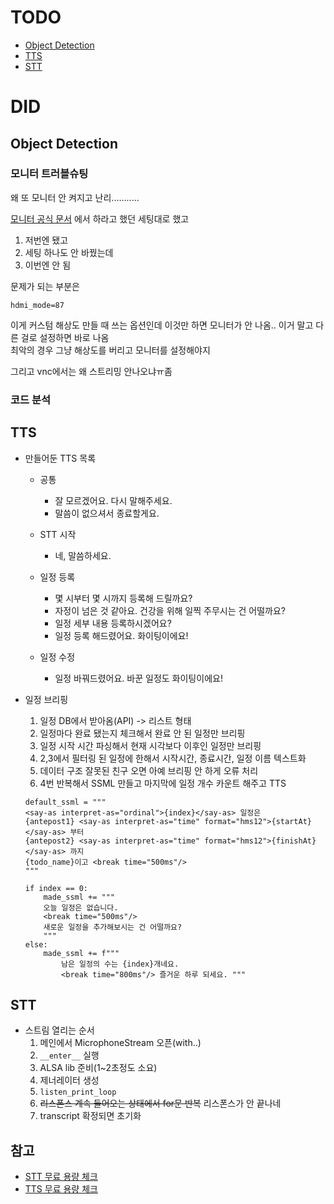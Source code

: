 # TODO
* [Object Detection](#Object-Detection)
* [TTS](#TTS)
* [STT](#STT)


# DID
## Object Detection
### 모니터 트러블슈팅
왜 또 모니터 안 켜지고 난리...........
  
[모니터 공식 문서](https://www.waveshare.com/wiki/7inch_HDMI_LCD_(H)) 에서 하라고 했던 세팅대로 했고
1. 저번엔 됐고
2. 세팅 하나도 안 바꿨는데
3. 이번엔 안 됨

문제가 되는 부분은
```
hdmi_mode=87
```
이게 커스텀 해상도 만들 때 쓰는 옵션인데 이것만 하면 모니터가 안 나옴.. 이거 말고 다른 걸로 설정하면 바로 나옴  
최악의 경우 그냥 해상도를 버리고 모니터를 설정해야지

그리고 vnc에서는 왜 스트리밍 안나오냐ㅠ좀

### 코드 분석

## TTS
* 만들어둔 TTS 목록
    * 공통
        * 잘 모르겠어요. 다시 말해주세요.
        * 말씀이 없으셔서 종료할게요.
    * STT 시작
        * 네, 말씀하세요.
    * 일정 등록
        * 몇 시부터 몇 시까지 등록해 드릴까요?
        * 자정이 넘은 것 같아요. 건강을 위해 일찍 주무시는 건 어떨까요?
        * 일정 세부 내용 등록하시겠어요?
        * 일정 등록 해드렸어요. 화이팅이에요!
    
    * 일정 수정
        * 일정 바꿔드렸어요. 바꾼 일정도 화이팅이에요!
    
* 일정 브리핑
    1. 일정 DB에서 받아옴(API) -> 리스트 형태
    2. 일정마다 완료 됐는지 체크해서 완료 안 된 일정만 브리핑
    3. 일정 시작 시간 파싱해서 현재 시각보다 이후인 일정만 브리핑
    4. 2,3에서 필터링 된 일정에 한해서 시작시간, 종료시간, 일정 이름 텍스트화
    5. 데이터 구조 잘못된 친구 오면 아예 브리핑 안 하게 오류 처리
    6. 4번 반복해서 SSML 만들고 마지막에 일정 개수 카운트 해주고 TTS
    ```
    default_ssml = """
    <say-as interpret-as="ordinal">{index}</say-as> 일정은
    {antepost1} <say-as interpret-as="time" format="hms12">{startAt}</say-as> 부터
    {antepost2} <say-as interpret-as="time" format="hms12">{finishAt}</say-as> 까지
    {todo_name}이고 <break time="500ms"/>
    """
    ```
    ```
    if index == 0:
        made_ssml += """
        오늘 일정은 없습니다.
        <break time="500ms"/>
        새로운 일정을 추가해보시는 건 어떨까요?
        """
    else:
        made_ssml += f"""
            남은 일정의 수는 {index}개네요.
            <break time="800ms"/> 즐거운 하루 되세요. """
    ```


## STT
* 스트림 열리는 순서
    1. 메인에서 MicrophoneStream 오픈(with..)
    2. `__enter__` 실행
    3. ALSA lib 준비(1~2초정도 소요)
    4. 제너레이터 생성
    5. `listen_print_loop`
    6. ~~리스폰스 계속 들어오는 상태에서 for문 반복~~ 리스폰스가 안 끝나네
    7. transcript 확정되면 초기화



## 참고
* [STT 무료 용량 체크](https://cloud.google.com/speech-to-text/pricing?hl=ko)
* [TTS 무료 용량 체크](https://cloud.google.com/text-to-speech/pricing?hl=ko)